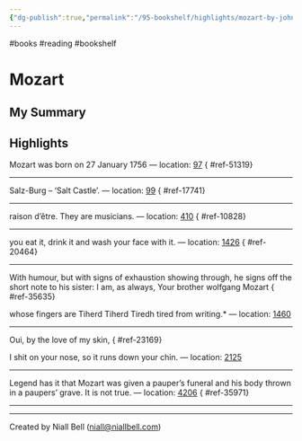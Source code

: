 ```yaml
---
{"dg-publish":true,"permalink":"/95-bookshelf/highlights/mozart-by-john-suchet/","hide":true,"noteIcon":"","created":"2024-10-30T13:24:18.082+00:00","updated":"2024-10-30T13:45:47.729+00:00"}
---
```


#books #reading #bookshelf

# Mozart
## My Summary


## Highlights

Mozart was born on 27 January 1756 — location: [97]()
{ #ref-51319}


---
Salz-Burg – ‘Salt Castle’. — location: [99]()
{ #ref-17741}


---
raison d’être. They are musicians. — location: [410]()
{ #ref-10828}


---
you eat it, drink it and wash your face with it. — location: [1426]()
{ #ref-20464}


---
With humour, but with signs of exhaustion showing through, he signs off the short note to his sister: I am, as always, Your brother wolfgang Mozart
{ #ref-35635}

whose fingers are
Tiherd Tiherd Tiredh
tired from writing.* — location: [1460]()

---
Oui, by the love of my skin,
{ #ref-23169}

I shit on your nose,
so it runs down your chin. — location: [2125]()

---
Legend has it that Mozart was given a pauper’s funeral and his body thrown in a paupers’ grave. It is not true. — location: [4206]()
{ #ref-35971}


---


---
Created by Niall Bell (niall@niallbell.com)
